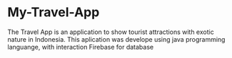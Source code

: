 # My-Travel-App
The Travel App is an application to show tourist attractions with exotic nature in Indonesia. This aplication was develope using java programming languange, with interaction Firebase for database
